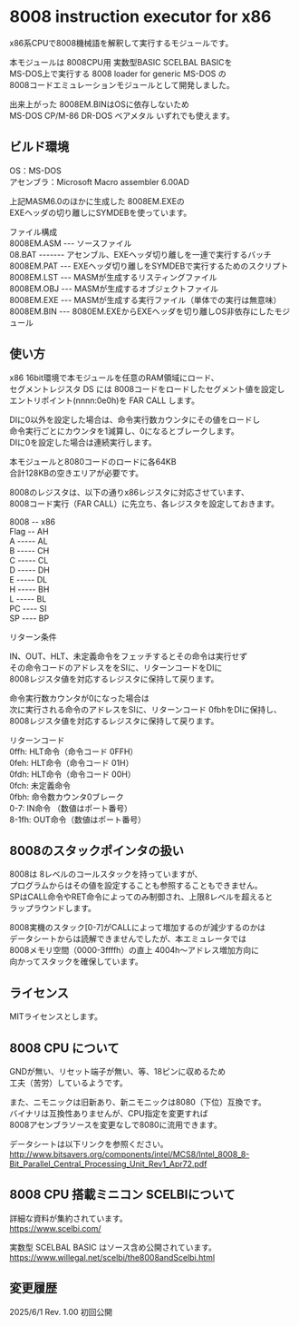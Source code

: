 # 8008 instruction executor for x86

x86系CPUで8008機械語を解釈して実行するモジュールです。  

本モジュールは 8008CPU用 実数型BASIC SCELBAL BASICを  
MS-DOS上で実行する 8008 loader for generic MS-DOS の  
8008コードエミュレーションモジュールとして開発しました。  

出来上がった 8008EM.BINはOSに依存しないため  
MS-DOS CP/M-86 DR-DOS ベアメタル いずれでも使えます。  

## ビルド環境

OS：MS-DOS  
アセンブラ：Microsoft Macro assembler 6.00AD  

上記MASM6.0のほかに生成した 8008EM.EXEの  
EXEヘッダの切り離しにSYMDEBを使っています。  

ファイル構成  
8008EM.ASM --- ソースファイル  
08.BAT ------- アセンブル、EXEヘッダ切り離しを一連で実行するバッチ  
8008EM.PAT --- EXEヘッダ切り離しをSYMDEBで実行するためのスクリプト  
8008EM.LST --- MASMが生成するリスティングファイル  
8008EM.OBJ --- MASMが生成するオブジェクトファイル  
8008EM.EXE --- MASMが生成する実行ファイル（単体での実行は無意味）  
8008EM.BIN --- 8080EM.EXEからEXEヘッダを切り離しOS非依存にしたモジュール  

## 使い方

x86 16bit環境で本モジュールを任意のRAM領域にロード、  
セグメントレジスタ DS には 8008コードをロードしたセグメント値を設定し  
エントリポイント(nnnn:0e0h)を FAR CALL します。  

DIに0以外を設定した場合は、命令実行数カウンタにその値をロードし  
命令実行ごとにカウンタを1減算し、0になるとブレークします。  
DIに0を設定した場合は連続実行します。  

本モジュールと8080コードのロードに各64KB  
合計128KBの空きエリアが必要です。  

8008のレジスタは、以下の通りx86レジスタに対応させています、  
8008コード実行（FAR CALL）に先立ち、各レジスタを設定しておきます。  

8008 -- x86  
Flag -- AH  
A ----- AL  
B ----- CH  
C ----- CL  
D ----- DH  
E ----- DL  
H ----- BH  
L ----- BL  
PC ---- SI  
SP ---- BP  

リターン条件  

IN、OUT、HLT、未定義命令をフェッチするとその命令は実行せず  
その命令コードのアドレスををSIに、リターンコードをDIに  
8008レジスタ値を対応するレジスタに保持して戻ります。  

命令実行数カウンタが0になった場合は  
次に実行される命令のアドレスをSIに、リターンコード 0fbhをDIに保持し、  
8008レジスタ値を対応するレジスタに保持して戻ります。  

リターンコード  
 0ffh:  HLT命令（命令コード 0FFH）  
 0feh:  HLT命令（命令コード 01H）  
 0fdh:  HLT命令（命令コード 00H）  
 0fch:  未定義命令  
 0fbh:  命令数カウンタ0ブレーク  
 0-7:   IN命令 （数値はポート番号）  
 8-1fh: OUT命令（数値はポート番号）  

## 8008のスタックポインタの扱い

8008は 8レベルのコールスタックを持っていますが、  
プログラムからはその値を設定することも参照することもできません。  
SPはCALL命令やRET命令によってのみ制御され、上限8レベルを超えると  
ラップラウンドします。  

8008実機のスタック[0-7]がCALLによって増加するのが減少するのかは  
データシートからは読解できませんでしたが、本エミュレータでは  
8008メモリ空間（0000-3ffffh）の直上 4004h～アドレス増加方向に  
向かってスタックを確保しています。  

## ライセンス

MITライセンスとします。

## 8008 CPU について

GNDが無い、リセット端子が無い、等、18ピンに収めるため  
工夫（苦労）しているようです。  

また、ニモニックは旧新あり、新ニモニックは8080（下位）互換です。  
バイナリは互換性ありませんが、CPU指定を変更すれば  
8008アセンブラソースを変更なしで8080に流用できます。  

データシートは以下リンクを参照ください。  
http://www.bitsavers.org/components/intel/MCS8/Intel_8008_8-Bit_Parallel_Central_Processing_Unit_Rev1_Apr72.pdf

## 8008 CPU 搭載ミニコン SCELBIについて

詳細な資料が集約されています。  
https://www.scelbi.com/

実数型 SCELBAL BASIC はソース含め公開されています。  
https://www.willegal.net/scelbi/the8008andScelbi.html

## 変更履歴
2025/6/1 Rev. 1.00	初回公開

